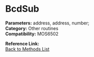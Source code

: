 # BcdSub

**Parameters:** address, address, number;  
**Category:** Other routines  
**Compatibility:** MOS6502  

**Reference Link:**  
[Back to Methods List](../../SUMMARY.md)
